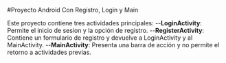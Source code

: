 
#Proyecto Android Con Registro, Login y Main

Este proyecto contiene tres actividades principales:
--**LoginActivity**: Permite el inicio de sesion y la opción de registro.
--**RegisterActivity**: Contiene un formulario de registro y devuelve a LoginActivity y al MainActivity.
--**MainActivity**: Presenta una barra de acción y no permite el retorno a actividades previas.
